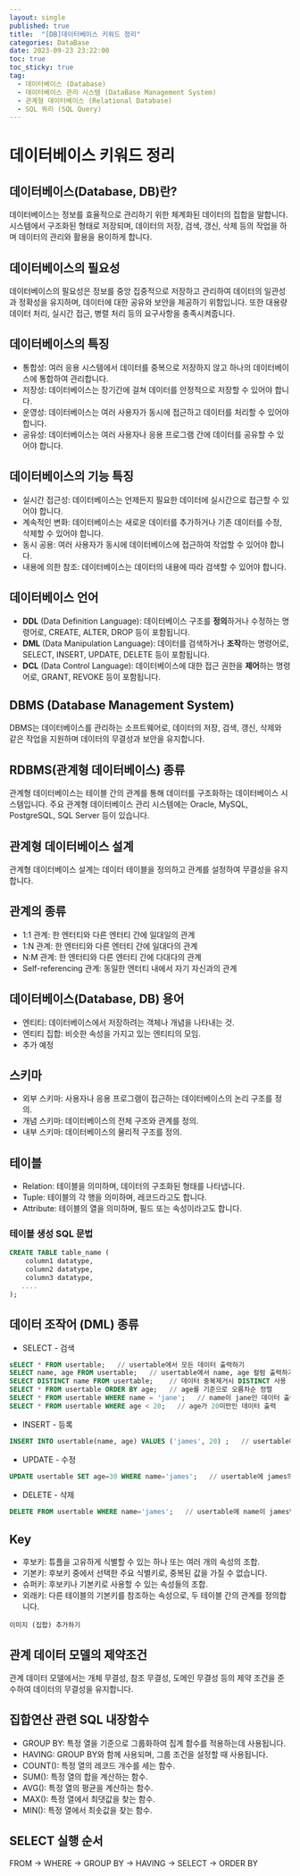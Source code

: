 ```yaml
---
layout: single
published: true
title:  "[DB]데이터베이스 키워드 정리"
categories: DataBase
date: 2023-09-23 23:22:00
toc: true
toc_sticky: true
tag:   
  - 데이터베이스 (Database)
  - 데이터베이스 관리 시스템 (DataBase Management System)
  - 관계형 데이터베이스 (Relational Database)
  - SQL 쿼리 (SQL Query)
---
```


# 데이터베이스 키워드 정리

## 데이터베이스(Database, DB)란?

데이터베이스는 정보를 효율적으로 관리하기 위한 체계화된 데이터의 집합을 말합니다. 시스템에서 구조화된 형태로 저장되며, 데이터의 저장, 검색, 갱신, 삭제 등의 작업을 하며 데이터의 관리와 활용을 용이하게 합니다.

## 데이터베이스의 필요성

데이터베이스의 필요성은 정보를 중앙 집중적으로 저장하고 관리하여 데이터의 일관성과 정확성을 유지하며, 데이터에 대한 공유와 보안을 제공하기 위함입니다. 또한 대용량 데이터 처리, 실시간 접근, 병렬 처리 등의 요구사항을 충족시켜줍니다.

## 데이터베이스의 특징

* 통합성: 여러 응용 시스템에서 데이터를 중복으로 저장하지 않고 하나의 데이터베이스에 통합하여 관리합니다.
* 저장성: 데이터베이스는 장기간에 걸쳐 데이터를 안정적으로 저장할 수 있어야 합니다.
* 운영성: 데이터베이스는 여러 사용자가 동시에 접근하고 데이터를 처리할 수 있어야 합니다.
* 공유성: 데이터베이스는 여러 사용자나 응용 프로그램 간에 데이터를 공유할 수 있어야 합니다.

## 데이터베이스의 기능 특징

* 실시간 접근성: 데이터베이스는 언제든지 필요한 데이터에 실시간으로 접근할 수 있어야 합니다.
* 계속적인 변화: 데이터베이스는 새로운 데이터를 추가하거나 기존 데이터를 수정, 삭제할 수 있어야 합니다.
* 동시 공용: 여러 사용자가 동시에 데이터베이스에 접근하여 작업할 수 있어야 합니다.
* 내용에 의한 참조: 데이터베이스는 데이터의 내용에 따라 검색할 수 있어야 합니다.

## 데이터베이스 언어

* **DDL** (Data Definition Language): 데이터베이스 구조를 **정의**하거나 수정하는 명령어로, CREATE, ALTER, DROP 등이 포함됩니다.
* **DML** (Data Manipulation Language): 데이터를 검색하거나 **조작**하는 명령어로, SELECT, INSERT, UPDATE, DELETE 등이 포함됩니다.
* **DCL** (Data Control Language): 데이터베이스에 대한 접근 권한을 **제어**하는 명령어로, GRANT, REVOKE 등이 포함됩니다.

## DBMS (Database Management System)

DBMS는 데이터베이스를 관리하는 소프트웨어로, 데이터의 저장, 검색, 갱신, 삭제와 같은 작업을 지원하며 데이터의 무결성과 보안을 유지합니다.

## RDBMS(관계형 데이터베이스) 종류

관계형 데이터베이스는 테이블 간의 관계를 통해 데이터를 구조화하는 데이터베이스 시스템입니다. 주요 관계형 데이터베이스 관리 시스템에는 Oracle, MySQL, PostgreSQL, SQL Server 등이 있습니다.

## 관계형 데이터베이스 설계

관계형 데이터베이스 설계는 데이터 테이블을 정의하고 관계를 설정하여 무결성을 유지합니다.

## 관계의 종류

* 1:1 관계: 한 엔터티와 다른 엔터티 간에 일대일의 관계
* 1:N 관계: 한 엔터티와 다른 엔터티 간에 일대다의 관계
* N:M 관계: 한 엔터티와 다른 엔터티 간에 다대다의 관계
* Self-referencing 관계: 동일한 엔터티 내에서 자기 자신과의 관계

## 데이터베이스(Database, DB) 용어

* 엔티티: 데이터베이스에서 저장하려는 객체나 개념을 나타내는 것.
* 엔티티 집합: 비슷한 속성을 가지고 있는 엔티티의 모임.
*  추가 예정

## 스키마

* 외부 스키마: 사용자나 응용 프로그램이 접근하는 데이터베이스의 논리 구조를 정의.
* 개념 스키마: 데이터베이스의 전체 구조와 관계를 정의.
* 내부 스키마: 데이터베이스의 물리적 구조를 정의.

## 테이블

* Relation: 테이블을 의미하며, 데이터의 구조화된 형태를 나타냅니다.
* Tuple: 테이블의 각 행을 의미하며, 레코드라고도 합니다.
* Attribute: 테이블의 열을 의미하며, 필드 또는 속성이라고도 합니다.

### 테이블 생성 SQL 문법

```sql
CREATE TABLE table_name (
    column1 datatype,
    column2 datatype,
    column3 datatype,
   ....  
);
```

## 데이터 조작어 (DML) 종류

* SELECT - 검색
```sql
sELECT * FROM usertable;   // usertable에서 모든 데이터 출력하기
SELECT name, age FROM usertable;   // usertable에서 name, age 컬럼 출력하기
SELECT DISTINCT name FROM usertable;    // 데이터 중복제거시 DISTINCT 사용
SELECT * FROM usertable ORDER BY age;   // age를 기준으로 오름차순 정렬
SELECT * FROM usertable WHERE name = 'jane';   // name이 jane인 데이터 출력
SELECT * FROM usertable WHERE age < 20;   // age가 20미만인 데이터 출력
```
* INSERT - 등록
```sql
INSERT INTO usertable(name, age) VALUES ('james', 20) ;   // usertable에 name은 james, age는 20인 데이터 삽입
```
* UPDATE - 수정
```sql
UPDATE usertable SET age=30 WHERE name='james';   // usertable에 james의 age를 30으로 변경
```
* DELETE - 삭제
```sql
DELETE FROM usertable WHERE name='james';   // usertable에 name이 james인 데이터를 삭제
```

## Key

* 후보키: 튜플을 고유하게 식별할 수 있는 하나 또는 여러 개의 속성의 조합.
* 기본키: 후보키 중에서 선택한 주요 식별키로, 중복된 값을 가질 수 없습니다.
* 슈퍼키: 후보키나 기본키로 사용할 수 있는 속성들의 조합.
* 외래키: 다른 테이블의 기본키를 참조하는 속성으로, 두 테이블 간의 관계를 정의합니다.

`이미지 (집합) 추가하기`

## 관계 데이터 모델의 제약조건

관계 데이터 모델에서는 개체 무결성, 참조 무결성, 도메인 무결성 등의 제약 조건을 준수하여 데이터의 무결성을 유지합니다.

## 집합연산 관련 SQL 내장함수

* GROUP BY: 특정 열을 기준으로 그룹화하여 집계 함수를 적용하는데 사용됩니다.
* HAVING: GROUP BY와 함께 사용되며, 그룹 조건을 설정할 때 사용됩니다.
* COUNT(): 특정 열의 레코드 개수를 세는 함수.
* SUM(): 특정 열의 합을 계산하는 함수.
* AVG(): 특정 열의 평균을 계산하는 함수.
* MAX(): 특정 열에서 최댓값을 찾는 함수.
* MIN(): 특정 열에서 최솟값을 찾는 함수.

## SELECT 실행 순서

FROM -> WHERE -> GROUP BY -> HAVING -> SELECT -> ORDER BY